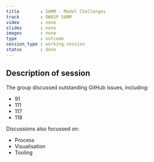 ```yaml
---
title        : SAMM - Model Challenges
track        : OWASP SAMM
video        : none
slides       : none
images       : none
type         : outcome
session_type : working-session         
status       : done  
---
```


## Description of session

The group discussed outstanding GitHub issues, including:

 - 91
 - 111
 - 117
 - 118
 
Discussions also focussed on:
 - Process
 - Visualisation
 - Tooling
